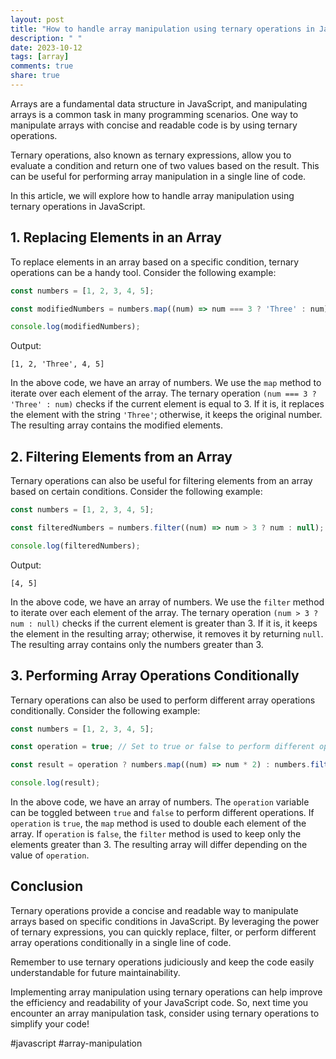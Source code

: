 ```yaml
---
layout: post
title: "How to handle array manipulation using ternary operations in JavaScript?"
description: " "
date: 2023-10-12
tags: [array]
comments: true
share: true
---
```


Arrays are a fundamental data structure in JavaScript, and manipulating arrays is a common task in many programming scenarios. One way to manipulate arrays with concise and readable code is by using ternary operations.

Ternary operations, also known as ternary expressions, allow you to evaluate a condition and return one of two values based on the result. This can be useful for performing array manipulation in a single line of code.

In this article, we will explore how to handle array manipulation using ternary operations in JavaScript.

## 1. Replacing Elements in an Array

To replace elements in an array based on a specific condition, ternary operations can be a handy tool. Consider the following example:

```javascript
const numbers = [1, 2, 3, 4, 5];

const modifiedNumbers = numbers.map((num) => num === 3 ? 'Three' : num);

console.log(modifiedNumbers);
```
Output:
```
[1, 2, 'Three', 4, 5]
```

In the above code, we have an array of numbers. We use the `map` method to iterate over each element of the array. The ternary operation `(num === 3 ? 'Three' : num)` checks if the current element is equal to 3. If it is, it replaces the element with the string `'Three'`; otherwise, it keeps the original number. The resulting array contains the modified elements.

## 2. Filtering Elements from an Array

Ternary operations can also be useful for filtering elements from an array based on certain conditions. Consider the following example:

```javascript
const numbers = [1, 2, 3, 4, 5];

const filteredNumbers = numbers.filter((num) => num > 3 ? num : null);

console.log(filteredNumbers);
```
Output:
```
[4, 5]
```

In the above code, we have an array of numbers. We use the `filter` method to iterate over each element of the array. The ternary operation `(num > 3 ? num : null)` checks if the current element is greater than 3. If it is, it keeps the element in the resulting array; otherwise, it removes it by returning `null`. The resulting array contains only the numbers greater than 3.

## 3. Performing Array Operations Conditionally

Ternary operations can also be used to perform different array operations conditionally. Consider the following example:

```javascript
const numbers = [1, 2, 3, 4, 5];

const operation = true; // Set to true or false to perform different operations

const result = operation ? numbers.map((num) => num * 2) : numbers.filter((num) => num > 3);

console.log(result);
```

In the above code, we have an array of numbers. The `operation` variable can be toggled between `true` and `false` to perform different operations. If `operation` is `true`, the `map` method is used to double each element of the array. If `operation` is `false`, the `filter` method is used to keep only the elements greater than 3. The resulting array will differ depending on the value of `operation`.

## Conclusion

Ternary operations provide a concise and readable way to manipulate arrays based on specific conditions in JavaScript. By leveraging the power of ternary expressions, you can quickly replace, filter, or perform different array operations conditionally in a single line of code.

Remember to use ternary operations judiciously and keep the code easily understandable for future maintainability.

Implementing array manipulation using ternary operations can help improve the efficiency and readability of your JavaScript code. So, next time you encounter an array manipulation task, consider using ternary operations to simplify your code!

#javascript #array-manipulation